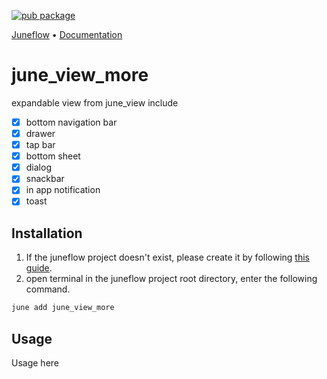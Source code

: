 [![pub package](https://img.shields.io/pub/v/june_view_more.svg)](https://pub.dartlang.org/packages/june_view_more)

<p>
  <a href="https://github.com/melodysdreamj/juneflow">Juneflow</a> •
  <a href="https://doc.juneflow.org/get-started">Documentation</a>
</p>

# june_view_more

expandable view from june_view
include

- [x] bottom navigation bar
- [x] drawer
- [x] tap bar
- [x] bottom sheet
- [x] dialog
- [x] snackbar
- [x] in app notification
- [x] toast

## Installation

1. If the juneflow project doesn't exist, please create it by
   following [this guide](https://doc.juneflow.org/get-started).
2. open terminal in the juneflow project root directory, enter the following command.

 ```bash
 june add june_view_more
 ```

## Usage

Usage here
